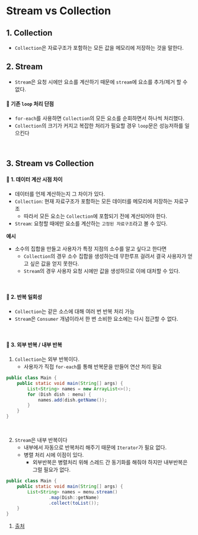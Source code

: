 # Stream vs Collection

## 1. Collection 
- `Collection`은 자료구조가 포함하는 모든 값을 메모리에 저장하는 것을 말한다.

## 2. Stream
- `Stream`은 요청 시에만 요소를 계산하기 때문에 `stream`에 요소를 추가/제거 할 수 없다.

#### 🔵 기존 `loop` 처리 단점

- `for-each`를 사용하면 `Collection`의 모든 요소를 순회하면서 하나씩 처리했다.
- `Collection`의 크기가 커지고 복잡한 처리가 필요할 경우 `loop`문은 성능저하를 일으킨다


<br />

## 3. Stream vs Collection

#### 🔵 1. 데이터 계산 시점 차이
- 데이터를 언제 계산하는지 그 차이가 있다.
- `Collection`: 현재 자료구조가 포함하는 모든 데이터를 메모리에 저장하는 자료구조
    - 따라서 모든 요소는 `Collection`에 포함되기 전에 계산되어야 한다.
- `Stream`: 요청할 때에만 요소를 계산하는 `고정된 자료구조`라고 볼 수 있다.

**예시**
- 소수의 집합을 만들고 사용자가 특정 지점의 소수를 알고 싶다고 한다면
  - `Collection`의 경우 소수 집합을 생성하는데 무한루프 걸려서 결국 사용자가 얻고 싶은 값을 얻지 못한다.
  - `Stream`의 경우 사용자 요청 시에만 값을 생성하므로 이에 대처할 수 있다.

<br />

#### 🔵 2. 반복 일회성
- `Collection`는 같은 소스에 대해 여러 번 반복 처리 가능
- `Stream`은 `Consumer` 개념이라서 한 번 소비한 요소에는 다시 접근할 수 없다.

<br />

#### 🔵 3. 외부 반복 / 내부 반복

1. `Collection`는 외부 반복이다.
    - 사용자가 직접 `for-each`를 통해 반복문을 만들어 연산 처리 필요

```java
public class Main {
    public static void main(String[] args) {
        List<String> names = new ArrayList<>();
        for (Dish dish : menu) {
            names.add(dish.getName());
        }
    }
}
```

<br />

2. `Stream`은 내부 반복이다
    - 내부에서 자동으로 반복처리 해주기 때문에 `Iterator`가 필요 없다.
    - 병렬 처리 시에 이점이 있다.
        - 외부반복은 병렬처리 위해 스레드 간 동기화를 해줘야 하지만 내부반복은 그럴 필요가 없다.

```java
public class Main {
    public static void main(String[] args) {
        List<String> names = menu.stream()
                .map(Dish::getName)
                .collect(toList());
    }
}
```

1. [출처](https://ksr930.tistory.com/237)